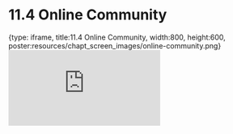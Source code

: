 # 11.4 Online Community
 
{type: iframe, title:11.4 Online Community, width:800, height:600, poster:resources/chapt_screen_images/online-community.png}
![](https://vgaysin1.github.io/CURE-MicrobialMysteries-test/online-community.html)
 

 

